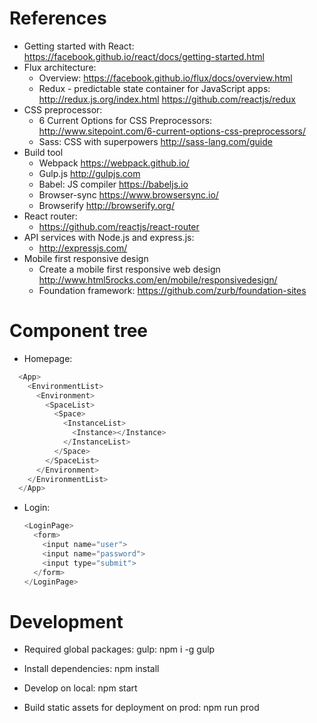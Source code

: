 # References
  * Getting started with React:
    https://facebook.github.io/react/docs/getting-started.html
  * Flux architecture:
    * Overview:
      https://facebook.github.io/flux/docs/overview.html
    * Redux - predictable state container for JavaScript apps:
      http://redux.js.org/index.html
      https://github.com/reactjs/redux
  * CSS preprocessor:
    * 6 Current Options for CSS Preprocessors:
      http://www.sitepoint.com/6-current-options-css-preprocessors/
    * Sass: CSS with superpowers
      http://sass-lang.com/guide
  * Build tool
    * Webpack
      https://webpack.github.io/
    * Gulp.js
      http://gulpjs.com
    * Babel: JS compiler
      https://babeljs.io
    * Browser-sync
      https://www.browsersync.io/
    * Browserify
      http://browserify.org/
  * React router:
    * https://github.com/reactjs/react-router
  * API services with Node.js and express.js:
    * http://expressjs.com/
  * Mobile first responsive design
    * Create a mobile first responsive web design
      http://www.html5rocks.com/en/mobile/responsivedesign/
    * Foundation framework:
      https://github.com/zurb/foundation-sites

# Component tree
  * Homepage:

  ```javascript
    <App>
      <EnvironmentList>
        <Environment>
          <SpaceList>
            <Space>
              <InstanceList>
                <Instance></Instance>
              </InstanceList>
            </Space>
          </SpaceList>
        </Environment>
      </EnvironmentList>
    </App>
  ```
  * Login:

    ```javascript
    <LoginPage>
      <form>
        <input name="user">
        <input name="password">
        <input type="submit">
      </form>
    </LoginPage>
    ```
# Development
  * Required global packages:
    gulp: npm i -g gulp

  * Install dependencies:
    npm install
  * Develop on local:
    npm start
  * Build static assets for deployment on prod:
    npm run prod
